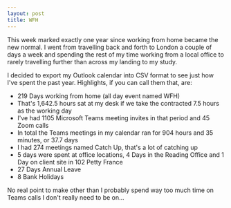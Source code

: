 ```yaml
---
layout: post
title: WFH
---
```


This week marked exactly one year since working from home became the new normal. I went from travelling back and forth to London a couple of days a week and spending the rest of my time working from a local office to rarely travelling further than across my landing to my study. 

I decided to export my Outlook calendar into CSV format to see just how I've spent the past year. Highlights, if you can call them that, are:

* 219 Days working from home (all day event named WFH)
* That's 1,642.5 hours sat at my desk if we take the contracted 7.5 hours as the working day
* I've had 1105 Microsoft Teams meeting invites in that period and 45 Zoom calls
* In total the Teams meetings in my calendar ran for 904 hours and 35 minutes, or 37.7 days
* I had 274 meetings named Catch Up, that's a lot of catching up
* 5 days were spent at office locations, 4 Days in the Reading Office and 1 Day on client site in 102 Petty France
* 27 Days Annual Leave
* 8 Bank Holidays

No real point to make other than I probably spend way too much time on Teams calls I don't really need to be on...
